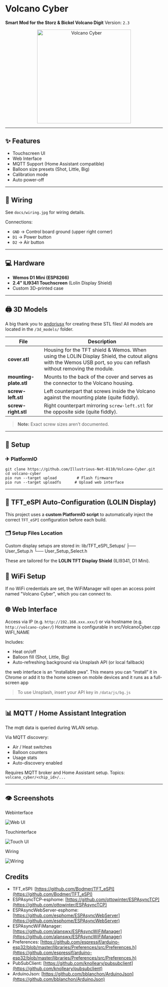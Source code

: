 # Volcano Cyber

**Smart Mod for the Storz & Bickel Volcano Digit**
Version: `2.3`

<p align="center">
  <img src="docs/logo.jpg" alt="Volcano Cyber" width="300"/>
</p>

---

## ✨ Features

* Touchscreen UI
* Web Interface
* MQTT Support (Home Assistant compatible)
* Balloon size presets (Shot, Little, Big)
* Calibration mode
* Auto power-off

---

## 🔌 Wiring

See `docs/wiring.jpg` for wiring details.

Connections:

* `GND` → Control board ground (upper right corner)
* `D1` → Power button 
* `D2` → Air button 

---

## 💻 Hardware

* **Wemos D1 Mini (ESP8266)**
* **2.4" ILI9341 Touchscreen** (Lolin Display Shield)
* Custom 3D-printed case

---

## 🖨️ 3D Models

A big thank you to [andoriusx](https://github.com/andoriusx) for creating these STL files! All models are located in the `/3d_models/` folder.

| File                  | Description                                                                                                          |
|-----------------------|----------------------------------------------------------------------------------------------------------------------|
| **cover.stl**         | Housing for the TFT shield & Wemos. When using the LOLIN Display Shield, the cutout aligns with the Wemos USB port, so you can reflash without removing the module. |
| **mounting-plate.stl**| Mounts to the back of the cover and serves as the connector to the Volcano housing.                                  |
| **screw-left.stl**    | Left counterpart that screws inside the Volcano against the mounting plate (quite fiddly).                          |
| **screw-right.stl**   | Right counterpart mirroring `screw-left.stl` for the opposite side (quite fiddly).                                                  |

> **Note:** Exact screw sizes aren’t documented.

---

## 🚀 Setup

### ✈ PlatformIO

```
git clone https://github.com/Illustrious-Net-8110/Volcano-Cyber.git
cd volcano-cyber
pio run --target upload         # Flash firmware
pio run --target uploadfs      # Upload web interface
```

---

## 🧠 TFT_eSPI Auto-Configuration (LOLIN Display)

This project uses a **custom PlatformIO script** to automatically inject the correct `TFT_eSPI` configuration before each build.

### 🗂️ Setup Files Location

Custom display setups are stored in:
lib/TFT_eSPI_Setups/
├── User_Setup.h
└── User_Setup_Select.h


These are tailored for the **LOLIN TFT Display Shield** (ILI9341, D1 Mini).

## 📱 WiFi Setup

If no WiFi credentials are set, the WiFiManager will open an access point named "Volcano Cyber", which you can connect to.

## 🌐 Web Interface

Access via IP (e.g. `http://192.168.xxx.xxx/`) or via hostname (e.g. `http://volcano-cyber/`) 
Hostname is configurable in src/VolcanoCyber.cpp WIFI_NAME

Includes:

* Heat on/off
* Balloon fill (Shot, Little, Big)
* Auto-refreshing background via Unsplash API (or local fallback)

the web interface is an “installable pwa”. This means you can “install” it in Chrome or add it to the home screen on mobile devices and it runs as a full-screen app

> To use Unsplash, insert your API key in `/data/js/bg.js`

---

## 📊 MQTT / Home Assistant Integration

The mqtt data is queried during WLAN setup.

Via MQTT discovery:

* Air / Heat switches
* Balloon counters
* Usage stats
* Auto-discovery enabled

Requires MQTT broker and Home Assistant setup.
Topics: `volcano_cyber/<chip_id>/...`

---

## 👁️ Screenshots

Webinterface

![Web UI](docs/web.png)

Touchinterface

![Touch UI](docs/touch.png)

Wiring

![Wiring](docs/wiring.jpg)

## Credits

* TFT_eSPI: [https://github.com/Bodmer/TFT_eSPI](https://github.com/Bodmer/TFT_eSPI)
* ESPAsyncTCP-esphome: [https://github.com/ottowinter/ESPAsyncTCP](https://github.com/ottowinter/ESPAsyncTCP)
* ESPAsyncWebServer-esphome: [https://github.com/esphome/ESPAsyncWebServer](https://github.com/esphome/ESPAsyncWebServer)
* ESPAsyncWiFiManager: [https://github.com/alanswx/ESPAsyncWiFiManager](https://github.com/alanswx/ESPAsyncWiFiManager)
* Preferences: [https://github.com/espressif/arduino-esp32/blob/master/libraries/Preferences/src/Preferences.h](https://github.com/espressif/arduino-esp32/blob/master/libraries/Preferences/src/Preferences.h)
* PubSubClient: [https://github.com/knolleary/pubsubclient](https://github.com/knolleary/pubsubclient)
* ArduinoJson: [https://github.com/bblanchon/ArduinoJson](https://github.com/bblanchon/ArduinoJson)
